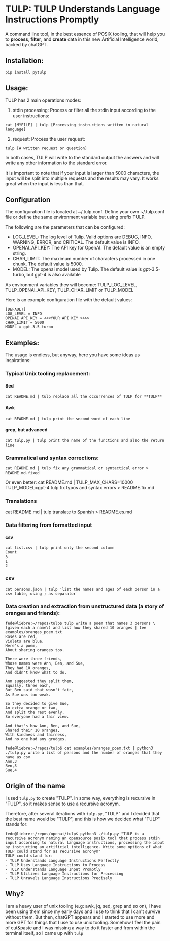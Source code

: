 # TULP: TULP Understands Language Instructions Promptly

A command line tool, in the best essence of POSIX tooling, that will help you to **process**, **filter**, and **create** data in this new Artificial Intelligence world, backed by chatGPT.

## Installation:

```
pip install pytulp
``` 



## Usage:

TULP has 2 main operations modes:

1. stdin processing: Process or filter all the stdin input according to the user instructions:
```
cat [MYFILE] | tulp [Processing instructions written in natural language]
```
2. request: Process the user request:
```
tulp [A written request or question]
```
In both cases, TULP will write to the standard output the answers and will write any other information to the standard error.

It is important to note that if your input is larger than 5000 characters, the input will be split into multiple requests and the results may vary. It works great when the input is less than that.

## Configuration 
The configuration file is located at ~/.tulp.conf. Define your own ~/.tulp.conf file or define the same environment variable but using prefix TULP. 

The following are the parameters that can be configured:
- LOG_LEVEL: The log level of Tulip. Valid options are DEBUG, INFO, WARNING, ERROR, and CRITICAL. The default value is INFO.
- OPENAI_API_KEY: The API key for OpenAI. The default value is an empty string.
- CHAR_LIMIT: The maximum number of characters processed in one chunk. The default value is 5000.
- MODEL: The openai model used by Tulip. The default value is gpt-3.5-turbo, but gpt-4 is also available

As environment variables they will become: TULP_LOG_LEVEL, TULP_OPENAI_API_KEY, TULP_CHAR_LIMIT or TULP_MODEL

Here is an example configuration file with the default values:
```
[DEFAULT]
LOG_LEVEL = INFO
OPENAI_API_KEY = <<<YOUR API KEY >>>>
CHAR_LIMIT = 5000
MODEL = gpt-3.5-turbo
```
## Examples:
The usage is endless, but anyway, here you have some ideas as inspirations:
### Typical Unix tooling replacement:
#### Sed
```
cat README.md | tulp replace all the occurrences of TULP for **TULP**
```
#### Awk
```
cat README.md | tulp print the second word of each line
```
#### grep, but advanced
```
cat tulp.py | tulp print the name of the functions and also the return line 
```

### Grammatical and syntax corrections:
```
cat README.md | tulp fix any grammatical or syntactical error > README.md.fixed
```

Or even better:
cat README.md | TULP_MAX_CHARS=10000 TULP_MODEL=gpt-4 tulp fix typos and syntax errors > README.fix.md

### Translations
cat README.md | tulp translate to Spanish > README.es.md

### Data filtering from formatted input
#### csv
```
cat list.csv | tulp print only the second column
Count
3
1
2

```
### csv
```
cat persons.json | tulp 'list the names and ages of each person in a csv table, using ; as separator'

```
### Data creation and extraction from unstructured data (a story of oranges and friends):
```
fede@liebre:~/repos/tulp$ tulp write a poem that names 3 persons \(given each a name\) and list how they shared 10 oranges | tee examples/oranges_poem.txt
Roses are red,
Violets are blue,
Here's a poem,
About sharing oranges too.

There were three friends,
Whose names were Ann, Ben, and Sue,
They had 10 oranges,
And didn't know what to do.

Ann suggested they split them,
Equally, three each,
But Ben said that wasn't fair,
As Sue was too weak.

So they decided to give Sue,
An extra orange or two,
And split the rest evenly,
So everyone had a fair view.

And that's how Ann, Ben, and Sue,
Shared their 10 oranges,
With kindness and fairness,
And no one had any grudges.

fede@liebre:~/repos/tulp$ cat examples/oranges_poem.txt | python3 ./tulp.py write a list of persons and the number of oranges that they have as csv
Ann,3
Ben,3
Sue,4
```


## Origin of the name
I used ```tulp.py``` to create "TULP". In some way, everything is recursive in "TULP", so it makes sense to use a recursive acronym.

Therefore, after several iterations with ```tulp.py```, "TULP" and I decided that the best name would be "TULP", and this is how we decided what "TULP" stands for:
```
fede@liebre:~/repos/openai/tulp$ python3 ./tulp.py "TULP is a recursive acronym naming an opensource posix tool that process stdin input according to natural language instructions, processing the input by instructing an artificial intelligence. Write some options of what TULP could stand for as recursive acronym"
TULP could stand for:
- TULP Understands Language Instructions Perfectly
- TULP Uses Language Instructions to Process
- TULP Understands Language Input Promptly
- TULP Utilizes Language Instructions for Processing
- TULP Unravels Language Instructions Precisely
```



## Why?

I am a heavy user of unix tooling (e.g: awk, jq, sed, grep and so on), I have been using them since my early days and I use to think that I can't survive without them. But then, chatGPT appears and I started to use more and more GPT for things that I use to use unix tooling. Somehow I feel the pain of cut&paste and I was missing a way to do it faster and from within the terminal itself, so I came up with ```tulp```
